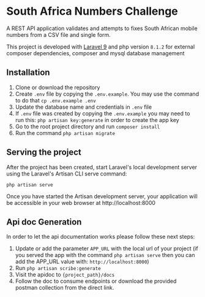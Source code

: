 # South Africa Numbers Challenge

A REST API application validates and attempts to fixes South African mobile numbers from a CSV file and single form.

This project is developed with [Laravel 9](https://laravel.com/docs/9.x) and php version `8.1.2` for external composer dependencies, composer and mysql database management

## Installation
1. Clone or download the repository
2. Create `.env` file by copying the `.env.example`. You may use the command to do that `cp .env.example .env`
3. Update the database name and credentials in `.env` file
4. If `.env` file was created by copying the `.env.example` you may need to run this: `php artisan key:generate` in order to create the app key
5. Go to the root project directory and run `composer install`
6. Run the command `php artisan migrate`

## Serving the project
After the project has been created, start Laravel's local development server using the Laravel's Artisan CLI serve command:
```shell
php artisan serve
```
Once you have started the Artisan development server, your application will be accessible in your web browser at http://localhost:8000

## Api doc Generation
In order to let the api documentation works please follow these next steps:

1. Update or add the parameter `APP_URL` with the local url of your project (if you served the app with the command `php artisan serve` then you can add the APP_URL value with: `http://localhost:8000`)
2. Run `php artisan scribe:generate`
3. Visit the apidoc to `{project_path}/docs`
4. Follow the doc to consume endpoints or download the provided postman collection from the direct link.